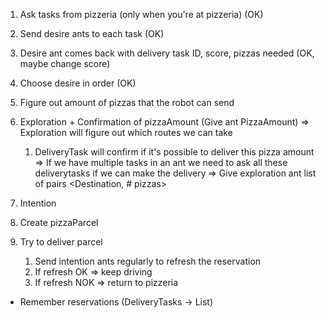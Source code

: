 1. Ask tasks from pizzeria (only when you're at pizzeria) (OK)
2. Send desire ants to each task (OK)
3. Desire ant comes back with delivery task ID, score, pizzas needed (OK, maybe change score)
4. Choose desire in order (OK)
5. Figure out amount of pizzas that the robot can send
6. Exploration + Confirmation of pizzaAmount (Give ant PizzaAmount)
=> Exploration will figure out which routes we can take
    1. DeliveryTask will confirm if it's possible to deliver this pizza amount
    => If we have multiple tasks in an ant we need to ask all these deliverytasks if we can make the delivery
    => Give exploration ant list of pairs <Destination, # pizzas>

7. Intention
8. Create pizzaParcel
9. Try to deliver parcel
    1. Send intention ants regularly to refresh the reservation
    2. If refresh OK => keep driving
    3. If refresh NOK => return to pizzeria



- Remember reservations (DeliveryTasks -> List<DeliveryTaskData>)